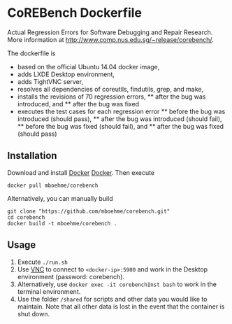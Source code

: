 # CoREBench Dockerfile
Actual Regression Errors for Software Debugging and Repair Research.  
More information at http://www.comp.nus.edu.sg/~release/corebench/.

The dockerfile is 
* based on the official Ubuntu 14.04 docker image,
* adds LXDE Desktop environment,
* adds TightVNC server,
* resolves all dependencies of coreutils, findutils, grep, and make,
* installs the revisions of 70 regression errors,
** after the bug was introduced, and
** after the bug was fixed
* executes the test cases for each regression error
** before the bug was introduced (should pass),
** after the bug was introduced (should fail),
** before the bug was fixed (should fail), and
** after the bug was fixed (should pass)

## Installation
Download and install [Docker] [Docker]. Then execute
```
docker pull mboehme/corebench
```
Alternatively, you can manually build
```
git clone "https://github.com/mboehme/corebench.git"
cd corebench
docker build -t mboehme/corebench .
```

## Usage
1. Execute `./run.sh`
2. Use [VNC](https://www.realvnc.com/download/viewer/) to connect to `<docker-ip>:5900` and work in the Desktop environment (password: corebench).
3. Alternatively, use `docker exec -it corebenchInst bash` to work in the terminal environment.
4. Use the folder `/shared` for scripts and other data you would like to maintain. Note that all other data is lost in the event that the container is shut down.


[Make]: <http://www.gnu.org/software/make/>
[Grep]: <http://www.gnu.org/software/grep/>
[Find]: <http://www.gnu.org/software/findutils/>
[Core]: <http://www.gnu.org/software/coreutils/>
[Docker]: <http://docs.docker.com/engine/installation/>

